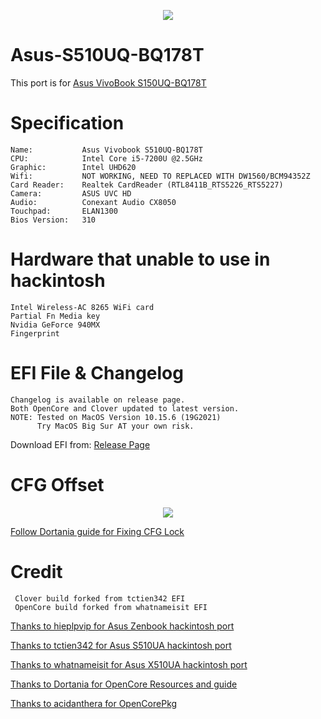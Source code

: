 <p align="center">
<img src="https://i.imgur.com/ZEC8mK9.png")
    </p>


# Asus-S510UQ-BQ178T   
This port is for [Asus VivoBook S150UQ-BQ178T](https://www.notebookcheck.net/Asus-VivoBook-S15-S510UQ-BQ178T.294032.0.html)


# Specification

    Name:           Asus Vivobook S510UQ-BQ178T
    CPU:            Intel Core i5-7200U @2.5GHz
    Graphic:        Intel UHD620
    Wifi:           NOT WORKING, NEED TO REPLACED WITH DW1560/BCM94352Z 
    Card Reader:    Realtek CardReader (RTL8411B_RTS5226_RTS5227)
    Camera:         ASUS UVC HD
    Audio:          Conexant Audio CX8050
    Touchpad:       ELAN1300
    Bios Version:   310

# Hardware that unable to use in hackintosh
   
    Intel Wireless-AC 8265 WiFi card 
    Partial Fn Media key
    Nvidia GeForce 940MX 
    Fingerprint
    

# EFI File & Changelog

    Changelog is available on release page. 
    Both OpenCore and Clover updated to latest version. 
    NOTE: Tested on MacOS Version 10.15.6 (19G2021)
          Try MacOS Big Sur AT your own risk. 
Download EFI from: [Release Page](https://github.com/JoK3rLeE/Asus-S510UQ-BQ178T/releases)

    
# CFG Offset
<p align="center">
<img src="https://i.imgur.com/S4Repod.png")
    </p>

[Follow Dortania guide for Fixing CFG Lock](https://dortania.github.io/OpenCore-Install-Guide/extras/msr-lock.html)
    
# Credit 
     Clover build forked from tctien342 EFI 
     OpenCore build forked from whatnameisit EFI

[Thanks to hieplpvip for Asus Zenbook hackintosh port](https://github.com/hieplpvip/ASUS-ZENBOOK-HACKINTOSH)

[Thanks to tctien342 for Asus S510UA hackintosh port](https://github.com/tctien342/Asus-Vivobook-S510UA-Hackintosh)

[Thanks to whatnameisit for Asus X510UA hackintosh port](https://github.com/whatnameisit/Asus-Vivobook-X510UA-BQ490-Catalina-10.15.3-Hackintosh)

[Thanks to Dortania for OpenCore Resources and guide](https://github.com/dortania)

[Thanks to acidanthera for OpenCorePkg](https://github.com/acidanthera/OpenCorePkg)

